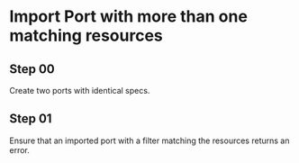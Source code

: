 # Import Port with more than one matching resources

## Step 00

Create two ports with identical specs.

## Step 01

Ensure that an imported port with a filter matching the resources returns an error.
